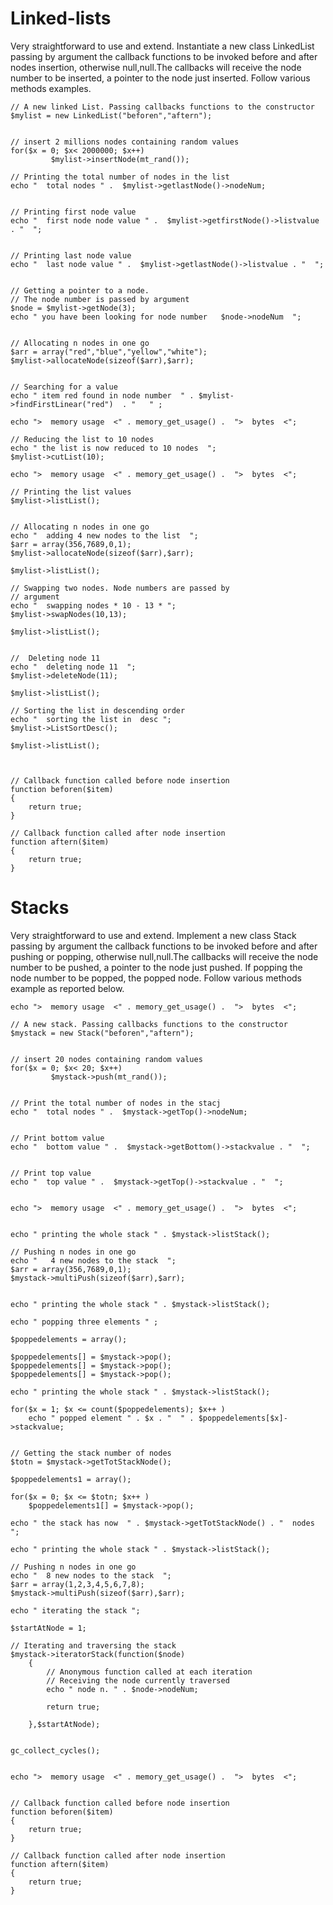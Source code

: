 # Linked-lists

Very straightforward to use and extend.
Instantiate a new class LinkedList passing by argument the callback functions to be invoked before and after nodes insertion, otherwise null,null.The callbacks will receive the node number to be inserted, a pointer to the node just inserted. Follow various methods examples.




    // A new linked List. Passing callbacks functions to the constructor
    $mylist = new LinkedList("beforen","aftern");
   
   
    // insert 2 millions nodes containing random values
    for($x = 0; $x< 2000000; $x++)
             $mylist->insertNode(mt_rand());
  
    // Printing the total number of nodes in the list
    echo "  total nodes " .  $mylist->getlastNode()->nodeNum; 
  

    // Printing first node value
    echo "  first node node value " .  $mylist->getfirstNode()->listvalue . "  ";
   
    
    // Printing last node value
    echo "  last node value " .  $mylist->getlastNode()->listvalue . "  ";
    

    // Getting a pointer to a node.
    // The node number is passed by argument
    $node = $mylist->getNode(3);
    echo " you have been looking for node number   $node->nodeNum  ";
    
    
    // Allocating n nodes in one go 
    $arr = array("red","blue","yellow","white");
    $mylist->allocateNode(sizeof($arr),$arr);


    // Searching for a value
    echo " item red found in node number  " . $mylist->findFirstLinear("red")  . "   " ;

    echo ">  memory usage  <" . memory_get_usage() .  ">  bytes  <";
    
    // Reducing the list to 10 nodes
    echo " the list is now reduced to 10 nodes  ";
    $mylist->cutList(10);
   
    echo ">  memory usage  <" . memory_get_usage() .  ">  bytes  <";
    
    // Printing the list values
    $mylist->listList();
   
 
    // Allocating n nodes in one go
    echo "  adding 4 new nodes to the list  ";
    $arr = array(356,7689,0,1);
    $mylist->allocateNode(sizeof($arr),$arr);
    
    $mylist->listList();
    
    // Swapping two nodes. Node numbers are passed by
    // argument
    echo "  swapping nodes * 10 - 13 * ";
    $mylist->swapNodes(10,13);
    
    $mylist->listList();
    
    
    //  Deleting node 11
    echo "  deleting node 11  ";
    $mylist->deleteNode(11);

    $mylist->listList();
    
    // Sorting the list in descending order
    echo "  sorting the list in  desc ";
    $mylist->ListSortDesc();
  
    $mylist->listList();
     
     
     
    // Callback function called before node insertion
    function beforen($item)
    { 
        return true;
    } 
    
    // Callback function called after node insertion
    function aftern($item)
    {
        return true;
    }
    
    
# Stacks
Very straightforward to use and extend. Implement a new class Stack passing by argument the callback functions to be invoked before and after pushing or popping, otherwise null,null.The callbacks will receive the node number to be pushed, a pointer to the node just pushed. If popping the node number to be popped, the popped node. Follow various methods example as reported below.

    
    echo ">  memory usage  <" . memory_get_usage() .  ">  bytes  <";

    // A new stack. Passing callbacks functions to the constructor
    $mystack = new Stack("beforen","aftern");
   
   
    // insert 20 nodes containing random values
    for($x = 0; $x< 20; $x++)
             $mystack->push(mt_rand());
 
 
    // Print the total number of nodes in the stacj
    echo "  total nodes " .  $mystack->getTop()->nodeNum; 
  

    // Print bottom value
    echo "  bottom value " .  $mystack->getBottom()->stackvalue . "  ";
   
    
    // Print top value
    echo "  top value " .  $mystack->getTop()->stackvalue . "  ";
    

    echo ">  memory usage  <" . memory_get_usage() .  ">  bytes  <";
 
 
    echo " printing the whole stack " . $mystack->listStack();

    // Pushing n nodes in one go
    echo "   4 new nodes to the stack  ";
    $arr = array(356,7689,0,1);
    $mystack->multiPush(sizeof($arr),$arr);


    echo " printing the whole stack " . $mystack->listStack();

    echo " popping three elements " ;
    
    $poppedelements = array();
    
    $poppedelements[] = $mystack->pop();
    $poppedelements[] = $mystack->pop();
    $poppedelements[] = $mystack->pop(); 

    echo " printing the whole stack " . $mystack->listStack();
    
    for($x = 1; $x <= count($poppedelements); $x++ )
        echo " popped element " . $x . "  " . $poppedelements[$x]->stackvalue; 


    // Getting the stack number of nodes
    $totn = $mystack->getTotStackNode();
    
    $poppedelements1 = array();
    
    for($x = 0; $x <= $totn; $x++ )
        $poppedelements1[] = $mystack->pop();
    
    echo " the stack has now  " . $mystack->getTotStackNode() . "  nodes ";
    
    echo " printing the whole stack " . $mystack->listStack();
    
    // Pushing n nodes in one go
    echo "  8 new nodes to the stack  ";
    $arr = array(1,2,3,4,5,6,7,8);
    $mystack->multiPush(sizeof($arr),$arr);
    
    echo " iterating the stack ";

    $startAtNode = 1;
    
    // Iterating and traversing the stack
    $mystack->iteratorStack(function($node)
        {
            // Anonymous function called at each iteration
            // Receiving the node currently traversed
            echo " node n. " . $node->nodeNum;
            
            return true;
            
        },$startAtNode);
        

    gc_collect_cycles();
  

    echo ">  memory usage  <" . memory_get_usage() .  ">  bytes  <";
    
    
    // Callback function called before node insertion
    function beforen($item)
    { 
        return true;
    } 
    
    // Callback function called after node insertion
    function aftern($item)
    {
        return true;
    }
    
